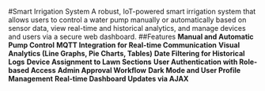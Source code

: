 #Smart Irrigation System 
A robust, IoT-powered smart irrigation system that allows users to control a water pump manually or automatically based on sensor data, view real-time and historical analytics, and manage devices and users via a secure web dashboard.
##Features
**Manual and Automatic Pump Control**
**MQTT Integration for Real-time Communication**
**Visual Analytics (Line Graphs, Pie Charts, Tables)**
**Date Filtering for Historical Logs**
**Device Assignment to Lawn Sections**
**User Authentication with Role-based Access**
**Admin Approval Workflow**
**Dark Mode and User Profile Management**
**Real-time Dashboard Updates via AJAX**









